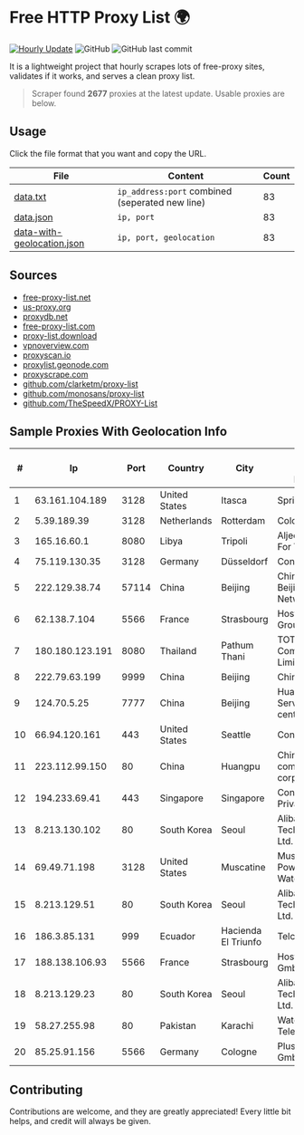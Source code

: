 
# Free HTTP Proxy List 🌍

[![Hourly Update](https://github.com/mertguvencli/http-proxy-list/actions/workflows/main.yml/badge.svg?branch=main)](https://github.com/mertguvencli/http-proxy-list/actions/workflows/main.yml)
![GitHub](https://img.shields.io/github/license/mertguvencli/http-proxy-list)
![GitHub last commit](https://img.shields.io/github/last-commit/mertguvencli/http-proxy-list)

It is a lightweight project that hourly scrapes lots of free-proxy sites, validates if it works, and serves a clean proxy list.


> Scraper found **2677** proxies at the latest update. Usable proxies are below.

## Usage

Click the file format that you want and copy the URL.


|File|Content|Count|
|----|-------|-----|
|[data.txt](https://raw.githubusercontent.com/mertguvencli/http-proxy-list/main/proxy-list/data.txt)|`ip_address:port` combined (seperated new line)|83|
|[data.json](https://raw.githubusercontent.com/mertguvencli/http-proxy-list/main/proxy-list/data.json)|`ip, port`|83|
|[data-with-geolocation.json](https://raw.githubusercontent.com/mertguvencli/http-proxy-list/main/proxy-list/data-with-geolocation.json)|`ip, port, geolocation`|83|

## Sources

* [free-proxy-list.net](https://free-proxy-list.net)
* [us-proxy.org](https://www.us-proxy.org)
* [proxydb.net](http://proxydb.net)
* [free-proxy-list.com](https://free-proxy-list.com/?page=&port=&type%5B%5D=http&type%5B%5D=https&up_time=0&search=Search)
* [proxy-list.download](https://www.proxy-list.download/HTTP)
* [vpnoverview.com](https://vpnoverview.com/privacy/anonymous-browsing/free-proxy-servers)
* [proxyscan.io](https://www.proxyscan.io)
* [proxylist.geonode.com](https://proxylist.geonode.com/api/proxy-list?limit=300&page=1&sort_by=lastChecked&sort_type=desc&protocols=http,https)
* [proxyscrape.com](https://api.proxyscrape.com/v2/?request=displayproxies&protocol=http&timeout=10000&country=all&ssl=all&anonymity=all)
* [github.com/clarketm/proxy-list](https://raw.githubusercontent.com/clarketm/proxy-list/master/proxy-list-raw.txt)
* [github.com/monosans/proxy-list](https://raw.githubusercontent.com/monosans/proxy-list/main/proxies/http.txt)
* [github.com/TheSpeedX/PROXY-List](https://raw.githubusercontent.com/TheSpeedX/PROXY-List/master/http.txt)


## Sample Proxies With Geolocation Info

|#|Ip|Port|Country|City|Internet Service Provider|
|-|--|----|-------|----|-------------------------|
|1|63.161.104.189|3128|United States|Itasca|Sprint|
|2|5.39.189.39|3128|Netherlands|Rotterdam|ColoCenter b.v.|
|3|165.16.60.1|8080|Libya|Tripoli|Aljeel Aljadeed For Technology|
|4|75.119.130.35|3128|Germany|Düsseldorf|Contabo GmbH|
|5|222.129.38.74|57114|China|Beijing|China Unicom Beijing Province Network|
|6|62.138.7.104|5566|France|Strasbourg|Host Europe Group|
|7|180.180.123.191|8080|Thailand|Pathum Thani|TOT Public Company Limited|
|8|222.79.63.199|9999|China|Beijing|Chinanet|
|9|124.70.5.25|7777|China|Beijing|Huawei Cloud Service data center|
|10|66.94.120.161|443|United States|Seattle|Contabo Inc.|
|11|223.112.99.150|80|China|Huangpu|China Mobile communications corporation|
|12|194.233.69.41|443|Singapore|Singapore|Contabo Asia Private Limited|
|13|8.213.130.102|80|South Korea|Seoul|Alibaba (US) Technology Co., Ltd.|
|14|69.49.71.198|3128|United States|Muscatine|Muscatine Power and Water|
|15|8.213.129.51|80|South Korea|Seoul|Alibaba (US) Technology Co., Ltd.|
|16|186.3.85.131|999|Ecuador|Hacienda El Triunfo|Telconet S.A|
|17|188.138.106.93|5566|France|Strasbourg|Host Europe GmbH|
|18|8.213.129.23|80|South Korea|Seoul|Alibaba (US) Technology Co., Ltd.|
|19|58.27.255.98|80|Pakistan|Karachi|Wateen Telecom Limited|
|20|85.25.91.156|5566|Germany|Cologne|PlusServer GmbH|



## Contributing

Contributions are welcome, and they are greatly appreciated! Every
little bit helps, and credit will always be given.

